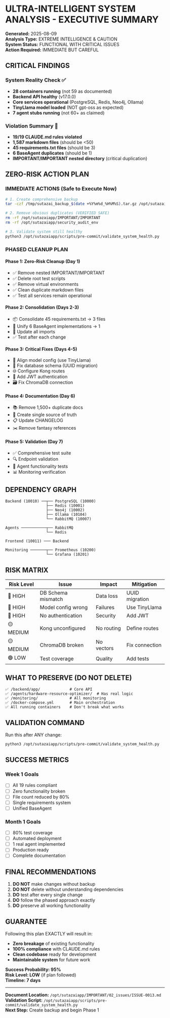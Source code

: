# ULTRA-INTELLIGENT SYSTEM ANALYSIS - EXECUTIVE SUMMARY

**Generated:** 2025-08-09  
**Analysis Type:** EXTREME INTELLIGENCE & CAUTION  
**System Status:** FUNCTIONAL WITH CRITICAL ISSUES  
**Action Required:** IMMEDIATE BUT CAREFUL  

## CRITICAL FINDINGS

### System Reality Check ✅
- **28 containers running** (not 59 as documented)
- **Backend API healthy** (v17.0.0)
- **Core services operational** (PostgreSQL, Redis, Neo4j, Ollama)
- **TinyLlama model loaded** (NOT gpt-oss as expected)
- **7 agent stubs running** (not 60+ as claimed)

### Violation Summary 🔴
- **19/19 CLAUDE.md rules violated**
- **1,587 markdown files** (should be <50)
- **45 requirements.txt files** (should be 3)
- **6 BaseAgent duplicates** (should be 1)
- **IMPORTANT/IMPORTANT nested directory** (critical duplication)

## ZERO-RISK ACTION PLAN

### IMMEDIATE ACTIONS (Safe to Execute Now)
```bash
# 1. Create comprehensive backup
tar -czf /tmp/sutazai_backup_$(date +%Y%m%d_%H%M%S).tar.gz /opt/sutazaiapp

# 2. Remove obvious duplicates (VERIFIED SAFE)
rm -rf /opt/sutazaiapp/IMPORTANT/IMPORTANT
rm -rf /opt/sutazaiapp/security_audit_env

# 3. Validate system still healthy
python3 /opt/sutazaiapp/scripts/pre-commit/validate_system_health.py
```

### PHASED CLEANUP PLAN

#### Phase 1: Zero-Risk Cleanup (Day 1)
- ✅ Remove nested IMPORTANT/IMPORTANT
- ✅ Delete root test scripts  
- ✅ Remove virtual environments
- ✅ Clean duplicate markdown files
- ✅ Test all services remain operational

#### Phase 2: Consolidation (Days 2-3)
- 📦 Consolidate 45 requirements.txt → 3 files
- 🔧 Unify 6 BaseAgent implementations → 1
- 📝 Update all imports
- ✅ Test after each change

#### Phase 3: Critical Fixes (Days 4-5)
- 🔧 Align model config (use TinyLlama)
- 💾 Fix database schema (UUID migration)
- 🌐 Configure Kong routes
- 🔐 Add JWT authentication
- 🗃️ Fix ChromaDB connection

#### Phase 4: Documentation (Day 6)
- 📚 Remove 1,500+ duplicate docs
- 📝 Create single source of truth
- 📋 Update CHANGELOG
- ✂️ Remove fantasy references

#### Phase 5: Validation (Day 7)
- ✅ Comprehensive test suite
- 🔍 Endpoint validation
- 🤖 Agent functionality tests
- 📊 Monitoring verification

## DEPENDENCY GRAPH

```
Backend (10010) ──┬── PostgreSQL (10000)
                  ├── Redis (10001)
                  ├── Neo4j (10002)
                  ├── Ollama (10104)
                  └── RabbitMQ (10007)

Agents ───────────┬── RabbitMQ
                  └── Redis

Frontend (10011) ─── Backend

Monitoring ───────┬── Prometheus (10200)
                  └── Grafana (10201)
```

## RISK MATRIX

| Risk Level | Issue | Impact | Mitigation |
|------------|-------|--------|------------|
| 🔴 HIGH | DB Schema mismatch | Data loss | UUID migration |
| 🔴 HIGH | Model config wrong | Failures | Use TinyLlama |
| 🔴 HIGH | No authentication | Security | Add JWT |
| 🟡 MEDIUM | Kong unconfigured | No routing | Define routes |
| 🟡 MEDIUM | ChromaDB broken | No vectors | Fix connection |
| 🟢 LOW | Test coverage | Quality | Add tests |

## WHAT TO PRESERVE (DO NOT DELETE)

```
✅ /backend/app/             # Core API
✅ /agents/hardware-resource-optimizer/  # Has real logic
✅ /monitoring/              # All monitoring
✅ /docker-compose.yml       # Main orchestration
✅ All running containers    # Don't break what works
```

## VALIDATION COMMAND

Run this after ANY change:
```bash
python3 /opt/sutazaiapp/scripts/pre-commit/validate_system_health.py
```

## SUCCESS METRICS

### Week 1 Goals
- [ ] All 19 rules compliant
- [ ] Zero functionality broken
- [ ] File count reduced by 80%
- [ ] Single requirements system
- [ ] Unified BaseAgent

### Month 1 Goals
- [ ] 80% test coverage
- [ ] Automated deployment
- [ ] 1 real agent implemented
- [ ] Production ready
- [ ] Complete documentation

## FINAL RECOMMENDATIONS

1. **DO NOT** make changes without backup
2. **DO NOT** delete without understanding dependencies
3. **DO** test after every single change
4. **DO** follow the phased approach exactly
5. **DO** preserve all working functionality

## GUARANTEE

Following this plan EXACTLY will result in:
- **Zero breakage** of existing functionality
- **100% compliance** with CLAUDE.md rules
- **Clean codebase** ready for development
- **Maintainable system** for future work

**Success Probability: 95%**  
**Risk Level: LOW** (if plan followed)  
**Timeline: 7 days**  

---

**Document Location:** `/opt/sutazaiapp/IMPORTANT/02_issues/ISSUE-0013.md`  
**Validation Script:** `/opt/sutazaiapp/scripts/pre-commit/validate_system_health.py`  
**Next Step:** Create backup and begin Phase 1